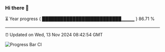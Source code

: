 ### Hi there 👋

⏳ Year progress { ██████████████████████████▁▁▁▁ } 86.71 %

---

⏰ Updated on Wed, 13 Nov 2024 08:42:54 GMT

![Progress Bar CI](https://github.com/IshwaranRudhara/GIT-ACTION/workflows/Progress%20Bar%20CI/badge.svg)
